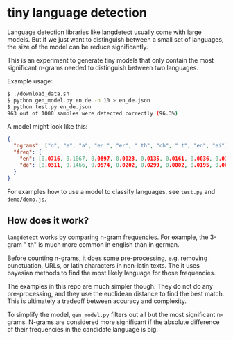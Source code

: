# tiny language detection

Language detection libraries like
[langdetect](https://github.com/DoodleBears/langdetect/) usually come with
large models. But if we just want to distinguish between a small set of
languages, the size of the model can be reduce significantly.

This is an experiment to generate tiny models that only contain the most
significant n-grams needed to distinguish between two languages.

Example usage:

```sh
$ ./download_data.sh
$ python gen_model.py en de -n 10 > en_de.json
$ python test.py en_de.json
963 out of 1000 samples were detected correctly (96.3%)
```

A model might look like this:

```json
{
  "ngrams": ["o", "e", "a", "en ", "er", " th", "ch", " t", "en", "ei"],
  "freq": {
    "en": [0.0716, 0.1067, 0.0897, 0.0023, 0.0135, 0.0161, 0.0036, 0.0164, 0.0079, 0.0009],
    "de": [0.0311, 0.1466, 0.0574, 0.0202, 0.0299, 0.0002, 0.0195, 0.0006, 0.0233, 0.0159]
  }
}
```

For examples how to use a model to classify languages, see `test.py` and
`demo/demo.js`.

## How does it work?

`langdetect` works by comparing n-gram frequencies. For example, the 3-gram
" th" is much more common in english than in german.

Before counting n-grams, it does some pre-processing, e.g. removing
punctuation, URLs, or latin characters in non-latin texts. The it uses bayesian
methods to find the most likely language for those frequencies.

The examples in this repo are much simpler though. They do not do any
pre-processing, and they use the euclidean distance to find the best match.
This is ultimately a tradeoff between accuracy and complexity.

To simplify the model, `gen_model.py` filters out all but the most significant
n-grams. N-grams are considered more significant if the absolute difference of
their frequencies in the candidate language is big.

